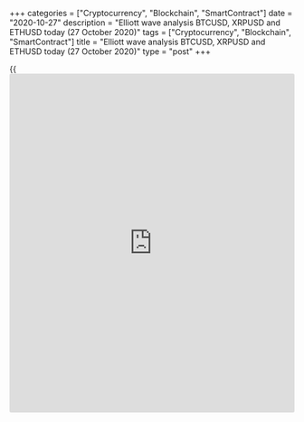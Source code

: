 +++
categories = ["Cryptocurrency", "Blockchain", "SmartContract"]
date = "2020-10-27"
description = "Elliott wave analysis BTCUSD, XRPUSD and ETHUSD today (27 October 2020)"
tags = ["Cryptocurrency", "Blockchain", "SmartContract"]
title = "Elliott wave analysis BTCUSD, XRPUSD and ETHUSD today (27 October 2020)"
type = "post"
+++

{{<iframe id="large-banner" src="https://www.bounty.group/#slide=5.0" width="100%" height="600" scrolling="no" style="border: 0px solid rgb(216, 221, 230); border-radius: 3px;">}}

2020-10-27

2020-10-27

Short-term forecast for BTCUSD, XRPUSD and ETHUSD 27.10.2020Roman Onegin

I welcome my readers!

I have prepared a short-term cryptocurrency forecast based on Elliott
wave analysis of Bitcoin, Ripple, and Ethereum. I suggest entry signals
to trade each cryptocurrency.

Bitcoin may soon complete the bullish impulse wave [3], then the market
will experience a correction. Continue watching the cryptocurrency pair.

The article covers the following subjects:

##  **Elliott wave Bitcoin analysis**

 ****

In the last section of the chart, we see a bullish impulse wave C
developing, it consists of sub-waves [1]-[2]-[3]-[4]-[5]. An impulse
wave [3] is now developing. At the moment, sub-waves (1)-(2)-(3)-(4)
look fully completed, and wave (5) has just begun to form. In the near
future, [bitcoin](https://www.letsplayfx.com/blog/forex-for-bitcoin/) may rise to the level of 13760, where the final part of
the impulse [3] will be located, after that I expect a slight corrective
decline in wave [4], as shown in the chart.

### Trading plan for [BTCUSD][1] today:

Buy 13120.25, TP 13760.00

* * *

##  **Elliott wave Ripple analysis**

 ****

An upward corrective wave B is developing. It is a triple zigzag
consisting of sub-waves [W]-[X]-[Y]-[X]-[Z]. The final part of this
zigzag, wave [Z], may take the form of a double combination. Now the
price is going down in the last impulse from the zigzag linking wave
(x). In the near future, I expect the decline to be completed, then the
actionary wave (y) may rise towards the level of 0.273. Consider opening
longs.

### Trading plan for **[XRPUSD][2]** today:

Buy 0.248, TP 0.273

* * *

##  **Elliott wave Ethereum analysis**

 ****

Within the downward simple zigzag, corrective wave B is developing, it
takes the form of a double zigzag [W]-[X]-[Y], where sub-waves [W] and
[X] are already fully completed and wave [Y] is not yet completed. It is
longer than the first two sub-waves and has a simple zigzag structure
(A)-(B)-(C). Perhaps the corrective wave [4] which is part of the
bullish impulse 5 of (C), has been completed - this is a signal for a
rise in wave [5]. It is likely that the cryptocurrency pair will reach
the level of 443.00

### Trading plan for  **[ETHUSD][3] **today:

Buy 392.85, TP 443.00

* * *

P.S. Did you like my article? Share it in social networks: it will be
the best “thank you" :)

Ask me questions and comment below. I’ll be glad to answer your
questions and give necessary explanations.

 **Useful links:**

  * I recommend trying to trade with a reliable broker [here][4]. The system allows you to trade by yourself or copy successful traders from all across the globe.
  * Use my promo-code BLOG for getting deposit bonus 50% on LiteForex platform. Just enter this code in the appropriate field while [depositing][5] your trading account.
  * Telegram chat for traders: <t.me/liteforexengchat>. We are sharing the signals and trading experience
  * Telegram channel with high-quality analytics, Forex reviews, training articles, and other useful things for traders <t.me/liteforex>

The content of this article reflects the author’s opinion and does not
necessarily reflect the official position of LiteForex. The material
published on this page is provided for informational purposes only and
should not be considered as the provision of investment advice for the
purposes of Directive 2004/39/EC.

Rate this article:

{{value}}

( {{count}} {{title}} )

   1. my.liteforex.com/trading/chart?symbol=BTCUSD
   2. my.liteforex.com/trading/chart?symbol=XRPUSD
   3. my.liteforex.com/trading/chart?symbol=ETHUSD
   4. my.liteforex.com/?category=analysts-opinions&slug=short-term-forecast-for-[BTC](https://www.playgroundfx.com/blog/who-is-the-creator-of-bitcoin/)usd-xrpusd-and-ethusd-27102020&openPopup=%2Fregistration%2Fpopup&utm_source=blog&utm_medium=article&utm_campaign=bonus
   5. my.liteforex.com/deposit/?category=analysts-opinions&slug=short-term-forecast-for-[BTC](https://www.playgroundfx.com/blog/who-is-the-creator-of-bitcoin/)usd-xrpusd-and-ethusd-27102020&promo_code=BLOG&utm_source=blog&utm_medium=article&utm_campaign=bonus